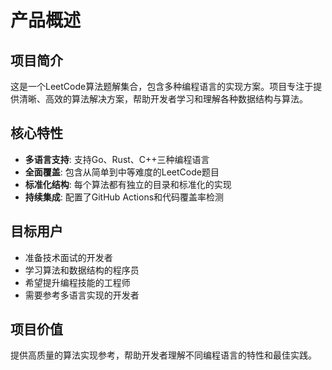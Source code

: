# 产品概述

## 项目简介
这是一个LeetCode算法题解集合，包含多种编程语言的实现方案。项目专注于提供清晰、高效的算法解决方案，帮助开发者学习和理解各种数据结构与算法。

## 核心特性
- **多语言支持**: 支持Go、Rust、C++三种编程语言
- **全面覆盖**: 包含从简单到中等难度的LeetCode题目
- **标准化结构**: 每个算法都有独立的目录和标准化的实现
- **持续集成**: 配置了GitHub Actions和代码覆盖率检测

## 目标用户
- 准备技术面试的开发者
- 学习算法和数据结构的程序员
- 希望提升编程技能的工程师
- 需要参考多语言实现的开发者

## 项目价值
提供高质量的算法实现参考，帮助开发者理解不同编程语言的特性和最佳实践。